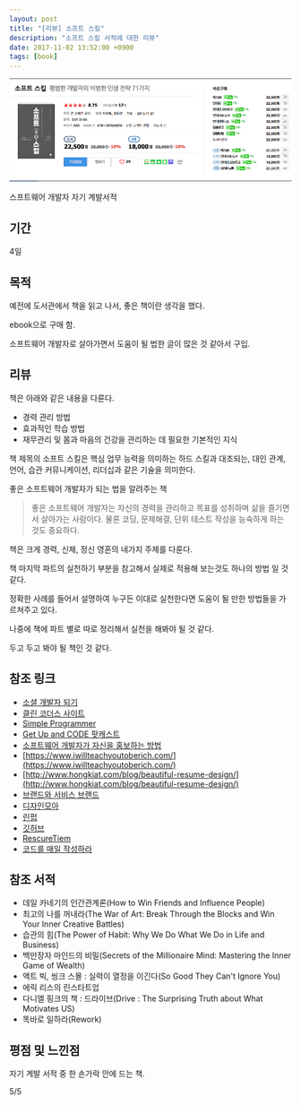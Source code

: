 ```yaml
---
layout: post
title: "[리뷰] 소프트 스킬"
description: "소프트 스킬 서적에 대한 리뷰"
date: 2017-11-02 13:52:00 +0900
tags: [book]
---
```


![book image](/images/book/6.png)

스프트웨어 개발자 자기 계발서적

## 기간

4일

## 목적

예전에 도서관에서 책을 읽고 나서, 좋은 책이란 생각을 했다.

ebook으로 구매 함.

소프트웨어 개발자로 살아가면서 도움이 될 법한 글이 많은 것 같아서 구입.

## 리뷰

책은 아래와 같은 내용을 다룬다.

- 경력 관리 방법
- 효과적인 학습 방법
- 재무관리 및 몸과 마음의 건강을 관리하는 데 필요한 기본적인 지식

책 제목의 소프트 스킬은 핵심 업무 능력을 의미하는 하드 스킬과 대조되는, 대인 관계, 언어, 습관 커뮤니케이션, 리더십과 같은 기술을 의미한다.

좋은 소프트웨어 개발자가 되는 법을 알려주는 책

> 좋은 소프트웨어 개발자는 자신의 경력을 관리하고 목표를 성취하며 삶을 즐기면서 살아가는 사람이다. 물론 코딩, 문제해결, 단위 테스트 작성을 능숙하게 하는 것도 중요하다.

책은 크게 경력, 신체, 정신 영혼의 네가지 주제를 다룬다.

책 마지막 파트의 실천하기 부분을 참고해서 실제로 적용해 보는것도 하나의 방법 일 것 같다.

정확한 사례를 들어서 설명하여 누구든 이대로 실천한다면 도움이 될 만한 방법들을 가르쳐주고 있다.

나중에 책에 파트 별로 따로 정리해서 실천을 해봐야 될 것 같다.

두고 두고 봐야 될 책인 것 같다.

## 참조 링크

- [소셜 개발자 되기](http://getinvolved.hanselman.com/)
- [클린 코더스 사이트](https://cleancoders.com/)
- [Simple Programmer](https://simpleprogrammer.com/)
- [Get Up and CODE 팟캐스트](https://itunes.apple.com/us/podcast/get-up-and-code!/id646958161?mt=2)
- [소프트웨어 개발자가 자신을 홍보하는 방법](https://simpleprogrammer.com/products/developer-marketing/)
- [https://www.iwillteachyoutoberich.com/](https://www.iwillteachyoutoberich.com/)
- [http://www.hongkiat.com/blog/beautiful-resume-design/](http://www.hongkiat.com/blog/beautiful-resume-design/)
- [브랜드와 서비스 브랜드](https://www.fiverr.com/)
- [디자인모아](http://www.designmoa.co.kr/)
- [린펍](https://leanpub.com/)
- [깃허브](https://github.com/)
- [RescureTiem](https://www.rescuetime.com/)
- [코드를 매일 작성하라](https://johnresig.com/blog/write-code-every-day/)

## 참조 서적

- 데일 카네기의 인간관계론(How to Win Friends and Influence People)
- 최고의 나를 꺼내라(The War of Art: Break Through the Blocks and Win Your Inner Creative Battles)
- 습관의 힘(The Power of Habit: Why We Do What We Do in Life and Business)
- 백만장자 마인드의 비밀(Secrets of the Millionaire Mind: Mastering the Inner Game of Wealth)
- 액트 빅, 씽크 스몰 : 실력이 열정을 이긴다(So Good They Can't Ignore You)
- 에릭 리스의 린스타트업
- 다니엘 핑크의 책 : 드라이브(Drive : The Surprising Truth about What Motivates US)
- 똑바로 일하라(Rework)

## 평점 및 느낀점

자기 계발 서적 중 한 손가락 안에 드는 책.

5/5